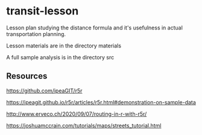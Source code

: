 # transit-lesson

Lesson plan studying the distance formula and it's usefulness in actual transportation planning.

Lesson materials are in the directory materials

A full sample analysis is in the directory src

## Resources

<https://github.com/ipeaGIT/r5r>

<https://ipeagit.github.io/r5r/articles/r5r.html#demonstration-on-sample-data>

<http://www.erveco.ch/2020/09/07/routing-in-r-with-r5r/>

<https://joshuamccrain.com/tutorials/maps/streets_tutorial.html>
